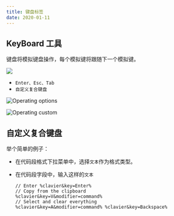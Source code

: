 ```yaml
---
title: 键盘标签
date: 2020-01-11
---
```


## KeyBoard 工具

键盘将模拟键盘操作，每个模拟键将跟随下一个模拟键。

![](https://s1.ax1x.com/2020/06/15/N9ubrR.gif)

- `Enter、Esc、Tab`
- `自定义复合键盘`

![Operating options](https://s1.ax1x.com/2020/06/15/N9uqq1.png)

![Operating custom](https://s1.ax1x.com/2020/06/15/N9uOVx.png)

## 自定义复合键盘

举个简单的例子：

- 在代码段格式下拉菜单中，选择`文本`作为格式类型。
- 在代码段字段中，输入这样的`文本`

  ```text
  // Enter %clavier&key=Enter%
  // Copy from the clipboard
  %clavier&key=V&modifier=command%
  // Select and clear everything
  %clavier&key=A&modifier=command% %clavier&key=Backspace%
  ```

